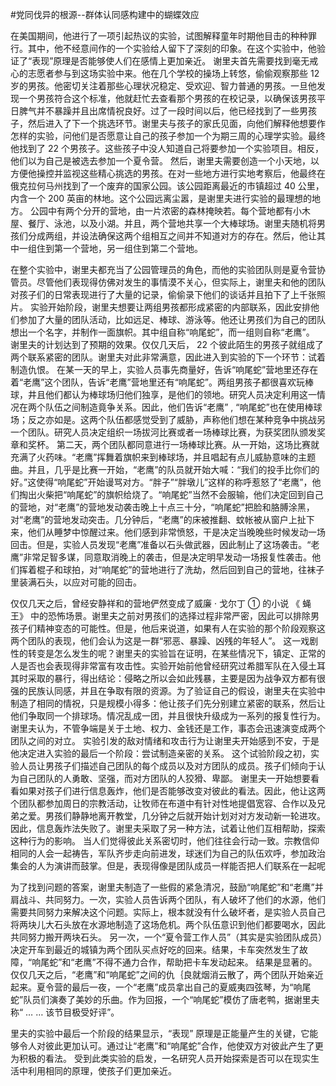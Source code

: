 #党同伐异的根源--群体认同感构建中的蝴蝶效应

在美国期间，他进行了一项引起热议的实验，试图解释童年时期他目击的种种罪行。其中，他不经意间作的一个实验给人留下了深刻的印象。在这个实验中，他验证了“表现”原理是否能够使人们在感情上更加亲近。 谢里夫首先需要找到毫无戒心的志愿者参与到这场实验中来。他在几个学校的操场上转悠，偷偷观察那些 12 岁的男孩。他密切关注着那些心理状况稳定、受欢迎、智力普通的男孩。一旦他发现一个男孩符合这个标准，他就赶忙去查看那个男孩的在校记录，以确保该男孩平日脾气并不暴躁并且出席情祝良好。过了一段时间以后，他已经找到了一些男孩子，然后进入了下一个挑选环节。谢里夫与孩子的家氏见面，向他们解释他想要作怎样的实验，问他们是否愿意让自己的孩子参加一个为期三周的心理学实验。最终他找到了 22 个男孩子。这些孩子中没人知道自己将要参加一个实验项目。相反，他们以为自己是被选去参加一个夏令营。 然后，谢里夫需要创造一个小天地，以方便他操控并监视这些精心挑选的男孩。在对一些地方进行实地考察后，他最终在俄克拉何马州找到了一个废弃的国家公园。该公园距离最近的市镇超过 40 公里，内含一个 200 英亩的林地。这个公园远离尘嚣，是谢里夫进行实验的最理想的地方。 公园中有两个分开的营地，由一片浓密的森林掩映若。每个营地都有小木屋、餐厅、泳池，以及小湖。并且，两个营地共享一个大棒球场。谢里夫随机将男孩们分成两组，并设法确保这两个组相互之间并不知道对方的存在。然后，他让其中一组住到第一个营地，另一组住到第二个营地。

在整个实验中，谢里夫都充当了公园管理员的角色，而他的实验团队则是夏令营协管员。尽管他们表现得仿佛对发生的事情漠不关心，但实际上，谢里夫和他的团队对孩子们的日常表现进行了大量的记录，偷偷录下他们的谈话并且拍下了上千张照片。 实验开始阶段，谢里夫想要让两组男孩都形成紧密的内部联系，因此安排他们参加了大量的团队活动，比如远足、棒球、游泳等。他还让男孩们为自己的团队想出一个名字，并制作一面旗帜。其中组自称“响尾蛇”，而一组则自称“老鹰”。 谢里夫的计划达到了预期的效果。仅仅几天后， 22 个彼此陌生的男孩子就组成了两个联系紧密的团队。谢里夫对此非常满意，因此进入到实验的下一个环节：试着制造仇恨。 在某一天的早上，实验人员事先商量好，告诉“响尾蛇”营地里还存在着“老鹰”这个团队，告诉“老鹰”营地里还有“响尾蛇”。两组男孩子都很喜欢玩棒球，井且他们都认为棒球场归他们独享，是他们的领地。研究人员决定利用这一情况在两个队伍之间制造竟争关系。因此，他们告诉“老鹰” , “响尾蛇”也在使用棒球场；反之亦如是。这两个队伍都感觉受到了威胁，声称他们想在某种竞争中挑战另一个团队。研究人员决定组织一场拔河比赛或者一场棒球比赛，为获奖团队颁发奖章和奖杯。 第二天，两个团队都同意进行一场棒球比赛。从一开始，这场比赛就充满了火药味。“老鹰”挥舞着旗帜来到棒球场，并且唱起有点儿威胁意味的主题曲。并且，几乎是比赛一开始，“老鹰”的队员就开始大喊：“我们的投手比你们的好。”这使得“响尾蛇”开始谩骂对方。“胖子”“胖墩儿”这样的称呼惹怒了“老鹰”，他们掏出火柴把“响尾蛇”的旗帜给烧了。“响尾蛇”当然不会服输，他们决定回到自己的营地，对“老鹰”的营地发动袭击晚上十点三十分，“响尾蛇”把脸和胳膊涂黑，对“老鹰”的营地发动突击。几分钟后，“老鹰”的床被推翻、蚊帐被从窗户上扯下来，他们从睡梦中惊醒过来。他们感到非常愤怒，干是决定当晚晚些时候发动一场回击。但是，实验人员发现“老鹰”准备以石头做武器，因此制止了这场袭击。“老鹰”非常足智多谋，同意取消晚上的袭击，但是决定明早发动一场报复性袭击。他们挥着棍子和球拍，对“响尾蛇”的营地进行了洗劫，然后回到自己的营地，往袜子里装满石头，以应对可能的回击。

仅仅几天之后，曾经安静祥和的营地俨然变成了威廉 · 戈尔丁 ① 的小说 《 蝇王》 中的恐怖场景。谢里夫之前对男孩们的选择过程非常严密，因此可以排除男孩子们精神变态的可能性。但是，他后来说道，如果有人在实验的那个阶段观察这两个团队的表现，他们会认为这是一群“邪恶、暴躁、凶残的年轻人”。 这一戏剧性的转变是怎么发生的呢？谢里夫的实验旨在证明，在某些情况下，镇定、正常的人是否也会表现得非常富有攻击性。实验开始前他曾经研究过希腊军队在入侵土耳其时采取的暴行，得出结论：侵略之所以会如此残暴，主要是因为战争双方都有很强的民族认同感，并且在争取有限的资源。为了验证自己的假设，谢里夫在实验中制造了相同的情祝，只是规模小得多：他让孩子们先分别建立紧密的联系，然后让他们争取同一个排球场。情况乱成一团，并且很快升级成为一系列的报复性行为。谢里夫认为，不管争端是关于土地、权力、金钱还是工作，事态会迅速演变成两个团队之间的对立。 实验引发的敌对情绪和攻击行为让谢里夫开始感到不安，于是他决定进入实验的最后一个阶段：尝试制造亲密的关系。 这个试验阶段之初，实验人员让男孩子们描述自己团队的每个成员以及对方团队的成员。孩子们倾向于认为自己团队的人勇敢、坚强，而对方团队的人狡猾、卑鄙。 谢里夫一开始想要看看如果对孩子们进行信息轰炸，他们是否能够改变对彼此的看法。因此，他让这两个团队都参加周日的宗教活动，让牧师在布道中有针对性地提倡宽容、合作以及兄弟之爱。男孩们静静地离开教堂，几分钟之后就开始计划对对方发动新一轮进攻。因此，信息轰炸法失败了。谢里夫采取了另一种方法，试着让他们互相帮助，探索这种行为的影响。 当人们觉得彼此关系密切时，他们往往会行动一致。宗教信仰相同的人会一起祷告，军队齐步走向前进发，球迷们为自己的队伍欢呼，参加政治集会的人为演讲而鼓掌。但是，表现得像是团队成员一样能否把人们联系在一起呢

为了找到问题的答案，谢里夫制造了一些假的紧急清况，鼓励“响尾蛇”和“老鹰”并肩战斗、共同努力。一次，实验人员告诉两个团队，有人破坏了他们的水源，他们需要共同努力来解决这个问题。实际上，根本就没有什么破坏者，是实验人员自己将两块儿大石头放在水源地制造了这场危机。两个队伍意识到他们都要喝水，因此共同努力搬开两块石头。 另一次，一个“夏令营工作人员”（其实是实验团队成员）决定开车到最近的城镇为两个团队买点好吃的回来。结果，卡车突然发生了故障，“响尾蛇”和“老鹰”不得不通力合作，帮助把卡车发动起来。 结果是显著的。仅仅几天之后，“老鹰”和“响尾蛇”之间的仇｛良就烟消云散了，两个团队开始亲近起来。夏令营的最后一夜，一个“老鹰”成员拿出自己的夏威夷四弦琴，为“响尾蛇”队员们演奏了美妙的乐曲。作为回报，一个“响尾蛇”模仿了唐老鸭，据谢里夫称“ … … 该节目极受好评”。

里夫的实验中最后一个阶段的结果显示，“表现” 原理是正能量产生的关键，它能够令人对彼此更加认可。通过让“老鹰”和“响尾蛇”合作，他使双方对彼此产生了更为积极的看法。 受到此类实验的启发，一名研究人员开始探索是否可以在现实生活中利用相同的原理，使孩子们更加亲近。

